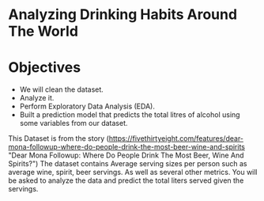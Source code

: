 # Analyzing Drinking Habits Around The World
# Objectives
  * We will clean the dataset.
  * Analyze it.
  * Perform Exploratory Data Analysis (EDA).
  * Built a prediction model that predicts the total litres of alcohol using some variables from our dataset.


This Dataset is from the story (https://fivethirtyeight.com/features/dear-mona-followup-where-do-people-drink-the-most-beer-wine-and-spirits "Dear Mona Followup: Where Do People Drink The Most Beer, Wine And Spirits?") The dataset contains Average serving sizes per person such as average wine, spirit, beer servings. As well as several other metrics. You will be asked to analyze the data and predict the total liters served given the servings.
